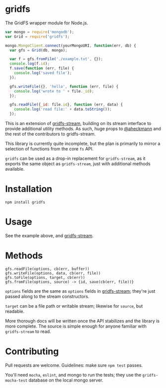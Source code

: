 # gridfs
The GridFS wrapper module for Node.js.

```javascript
var mongo = require('mongodb');
var Grid = require('gridfs');

mongo.MongoClient.connect(yourMongoURI, function(err, db) {
  var gfs = Grid(db, mongo);

  var f = gfs.fromFile('./example.txt', {});
  console.log(f.id);
  f.save(function (err, file) {
    console.log('saved file');
  });

  gfs.writeFile({}, 'hello', function (err, file) {
    console.log('wrote to ' + file._id);
  });

  gfs.readFile({_id: file.id}, function (err, data) {
    console.log('read file:' + data.toString());
  });
```

This is an extension of [gridfs-stream](https://github.com/aheckmann/gridfs-stream), building on its stream interface to provide additional utility methods. As such, huge props to [@aheckmann](https://github.com/aheckmann) and the rest of the contributors to gridfs-stream.

This library is currently quite incomplete, but the plan is primarily to mirror a selection of functions from the core `fs` API.

`gridfs` can be used as a drop-in replacement for `gridfs-stream`, as it exports the same object as `gridfs-stream`, just with additional methods available.

# Installation
```
npm install gridfs
```

# Usage
See the example above, and [gridfs-stream](https://github.com/aheckmann/gridfs-stream).

# Methods
```
gfs.readFile(options, cb(err, buffer))
gfs.writeFile(options, data, cb(err, file))
gfs.toFile(options, target, cb(err))
gfs.fromFile(options, source) -> {id, save(cb(err, file))}
```
`options` fields are the same as `options` fields in [gridfs-stream](https://github.com/aheckmann/gridfs-stream); they're just passed along to the stream constructors.

`target` can be a file path or writable stream; likewise for `source`, but readable.

More thorough docs will be written once the API stabilizes and the library is more complete. The source is simple enough for anyone familiar with `gridfs-stream` to read.

# Contributing
Pull requests are welcome. Guidelines: make sure `npm test` passes.

You'll need `mocha`, `eslint`, and mongo to run the tests; they use the `gridfs-mocha-test` database on the local mongo server.
